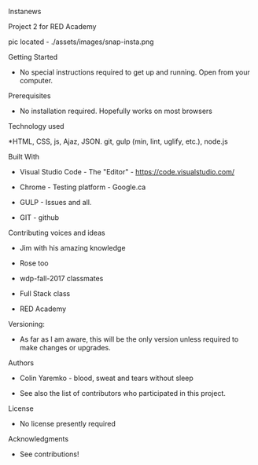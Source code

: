 Instanews

Project 2 for RED Academy

pic located - ./assets/images/snap-insta.png

Getting Started

* No special instructions required to get up and running.  Open from your computer.


Prerequisites

* No installation required.  Hopefully works on most browsers


Technology used

*HTML, CSS, js, Ajaz, JSON. git, gulp (min, lint, uglify, etc.), node.js


Built With

* Visual Studio Code - The "Editor" - https://code.visualstudio.com/

* Chrome - Testing platform - Google.ca

* GULP - Issues and all.

* GIT - github



Contributing voices and ideas


* Jim with his amazing knowledge

* Rose too

* wdp-fall-2017 classmates

* Full Stack class

* RED Academy 


Versioning:

* As far as I am aware, this will be the only version unless required to make changes or upgrades.


Authors

* Colin Yaremko - blood, sweat and tears without sleep

* See also the list of contributors who participated in this project.


License

* No license presently required


Acknowledgments

* See contributions!
